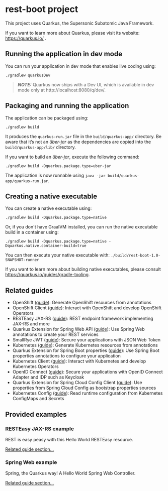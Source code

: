 # rest-boot project

This project uses Quarkus, the Supersonic Subatomic Java Framework.

If you want to learn more about Quarkus, please visit its website: https://quarkus.io/ .

## Running the application in dev mode

You can run your application in dev mode that enables live coding using:

```shell script
./gradlew quarkusDev
```

> **_NOTE:_**  Quarkus now ships with a Dev UI, which is available in dev mode only at http://localhost:8080/q/dev/.

## Packaging and running the application

The application can be packaged using:

```shell script
./gradlew build
```

It produces the `quarkus-run.jar` file in the `build/quarkus-app/` directory. Be aware that it’s not an _über-jar_ as
the dependencies are copied into the `build/quarkus-app/lib/` directory.

If you want to build an _über-jar_, execute the following command:

```shell script
./gradlew build -Dquarkus.package.type=uber-jar
```

The application is now runnable using `java -jar build/quarkus-app/quarkus-run.jar`.

## Creating a native executable

You can create a native executable using:

```shell script
./gradlew build -Dquarkus.package.type=native
```

Or, if you don't have GraalVM installed, you can run the native executable build in a container using:

```shell script
./gradlew build -Dquarkus.package.type=native -Dquarkus.native.container-build=true
```

You can then execute your native executable with: `./build/rest-boot-1.0-SNAPSHOT-runner`

If you want to learn more about building native executables, please consult https://quarkus.io/guides/gradle-tooling.

## Related guides

- OpenShift ([guide](https://quarkus.io/guides/openshift)): Generate OpenShift resources from annotations
- OpenShift Client ([guide](https://quarkus.io/guides/kubernetes-client)): Interact with OpenShift and develop OpenShift
  Operators
- RESTEasy JAX-RS ([guide](https://quarkus.io/guides/rest-json)): REST endpoint framework implementing JAX-RS and more
- Quarkus Extension for Spring Web API ([guide](https://quarkus.io/guides/spring-web)): Use Spring Web annotations to
  create your REST services
- SmallRye JWT ([guide](https://quarkus.io/guides/security-jwt)): Secure your applications with JSON Web Token
- Kubernetes ([guide](https://quarkus.io/guides/kubernetes)): Generate Kubernetes resources from annotations
- Quarkus Extension for Spring Boot properties ([guide](https://quarkus.io/guides/spring-boot-properties)): Use Spring
  Boot properties annotations to configure your application
- Kubernetes Client ([guide](https://quarkus.io/guides/kubernetes-client)): Interact with Kubernetes and develop
  Kubernetes Operators
- OpenID Connect ([guide](https://quarkus.io/guides/security-openid-connect)): Secure your applications with OpenID
  Connect Adapter and IDP such as Keycloak
- Quarkus Extension for Spring Cloud Config Client ([guide](https://quarkus.io/guides/spring-cloud-config-client)): Use
  properties from Spring Cloud Config as bootstrap properties sources
- Kubernetes Config ([guide](https://quarkus.io/guides/kubernetes-config)): Read runtime configuration from Kubernetes
  ConfigMaps and Secrets

## Provided examples

### RESTEasy JAX-RS example

REST is easy peasy with this Hello World RESTEasy resource.

[Related guide section...](https://quarkus.io/guides/getting-started#the-jax-rs-resources)

### Spring Web example

Spring, the Quarkus way! A Hello World Spring Web Controller.

[Related guide section...](https://quarkus.io/guides/spring-web#greetingcontroller)
